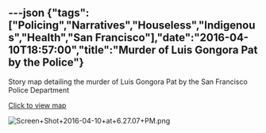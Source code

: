 ---json
{"tags":["Policing","Narratives","Houseless","Indigenous","Health","San Francisco"],"date":"2016-04-10T18:57:00","title":"Murder of Luis Gongora Pat by the Police"}
---

Story map detailing the murder of Luis Gongora Pat by the San Francisco Police Department

[Click to view map](https://www.antievictionmap.com/gongora)

![Screen+Shot+2016-04-10+at+6.27.07+PM.png](https://images.squarespace-cdn.com/content/v1/52b7d7a6e4b0b3e376ac8ea2/1514059049999-EFFLI3DWJ2CHFHTQQEYZ/ke17ZwdGBToddI8pDm48kBind9q5HmDBwd7yNxWF1zNZw-zPPgdn4jUwVcJE1ZvWQUxwkmyExglNqGp0IvTJZUJFbgE-7XRK3dMEBRBhUpwDMC_jolwJNkyx3RnC1_2LrnhOUx2YX-KtUFGyiLO7KiBeNP-rY_a-7JWVArZMYSE/Screen%2BShot%2B2016-04-10%2Bat%2B6.27.07%2BPM.png)